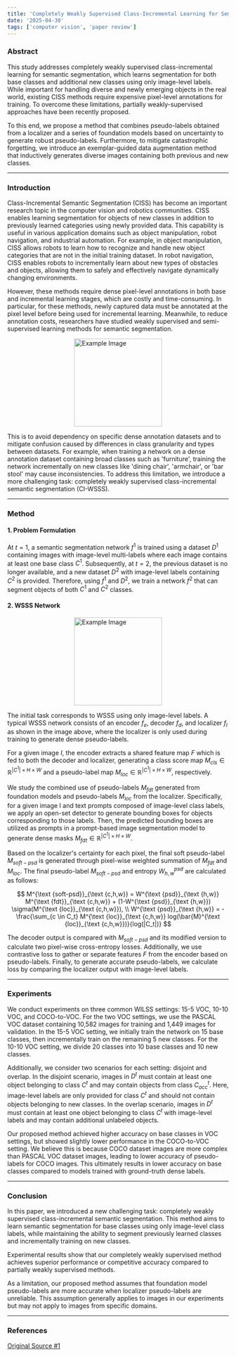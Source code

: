 ```yaml
---
title: 'Completely Weakly Supervised Class-Incremental Learning for Semantic Segmentation'
date: '2025-04-30'
tags: ['computer vision', 'paper review']
---
```


### Abstract

This study addresses completely weakly supervised class-incremental learning for semantic segmentation, which learns segmentation for both base classes and additional new classes using only image-level labels. While important for handling diverse and newly emerging objects in the real world, existing CISS methods require expensive pixel-level annotations for training. To overcome these limitations, partially weakly-supervised approaches have been recently proposed.

To this end, we propose a method that combines pseudo-labels obtained from a localizer and a series of foundation models based on uncertainty to generate robust pseudo-labels. Furthermore, to mitigate catastrophic forgetting, we introduce an exemplar-guided data augmentation method that inductively generates diverse images containing both previous and new classes.

---

### Introduction

Class-Incremental Semantic Segmentation (CISS) has become an important research topic in the computer vision and robotics communities. CISS enables learning segmentation for objects of new classes in addition to previously learned categories using newly provided data. This capability is useful in various application domains such as object manipulation, robot navigation, and industrial automation. For example, in object manipulation, CISS allows robots to learn how to recognize and handle new object categories that are not in the initial training dataset. In robot navigation, CISS enables robots to incrementally learn about new types of obstacles and objects, allowing them to safely and effectively navigate dynamically changing environments.

However, these methods require dense pixel-level annotations in both base and incremental learning stages, which are costly and time-consuming. In particular, for these methods, newly captured data must be annotated at the pixel level before being used for incremental learning. Meanwhile, to reduce annotation costs, researchers have studied weakly supervised and semi-supervised learning methods for semantic segmentation.

<img src="https://velog.velcdn.com/images/devjo/post/fe50a753-3b40-45e1-98a4-bd7a639d0083/image.png" alt="Example Image" style="display: block; margin: 0 auto; height:200;" />

This is to avoid dependency on specific dense annotation datasets and to mitigate confusion caused by differences in class granularity and types between datasets. For example, when training a network on a dense annotation dataset containing broad classes such as 'furniture', training the network incrementally on new classes like 'dining chair', 'armchair', or 'bar stool' may cause inconsistencies. To address this limitation, we introduce a more challenging task: completely weakly supervised class-incremental semantic segmentation (CI-WSSS).

---

### Method

#### 1. Problem Formulation

At $t=1$, a semantic segmentation network $f^1$ is trained using a dataset $D^1$ containing images with image-level multi-labels where each image contains at least one base class $C^1$. Subsequently, at $t=2$, the previous dataset is no longer available, and a new dataset $D^2$ with image-level labels containing $C^2$ is provided. Therefore, using $f^1$ and $D^2$, we train a network $f^2$ that can segment objects of both $C^1$ and $C^2$ classes.

#### 2. WSSS Network

<img src="https://velog.velcdn.com/images/devjo/post/f8a6dd01-6f55-446a-9c8e-246980e6d09d/image.png" alt="Example Image" style="display: block; margin: 0 auto; height:200;" />

The initial task corresponds to WSSS using only image-level labels. A typical WSSS network consists of an encoder $f_e$, decoder $f_d$, and localizer $f_l$ as shown in the image above, where the localizer is only used during training to generate dense pseudo-labels.

For a given image $I$, the encoder extracts a shared feature map $F$ which is fed to both the decoder and localizer, generating a class score map $M_{cls} \in \mathbb{R}^{|C^1| \times H \times W}$ and a pseudo-label map $M_{loc} \in \mathbb{R}^{|C^1| \times H \times W}$, respectively.

We study the combined use of pseudo-labels $M_{fdt}$ generated from foundation models and pseudo-labels $M_{loc}$ from the localizer. Specifically, for a given image I and text prompts composed of image-level class labels, we apply an open-set detector to generate bounding boxes for objects corresponding to those labels. Then, the predicted bounding boxes are utilized as prompts in a prompt-based image segmentation model to generate dense masks $M_{fdt} \in \mathbb{R}^{|C^1| \times H \times W}$.

Based on the localizer's certainty for each pixel, the final soft pseudo-label $M_{soft-psd}$ is generated through pixel-wise weighted summation of $M_{fdt}$ and $M_{loc}$. The final pseudo-label $M_{soft-psd}$ and entropy $W^{psd}_{h,w}$ are calculated as follows:

$$
M^{\text {soft-psd}}_{\text {c,h,w}} = W^{\text {psd}}_{\text {h,w}} M^{\text {fdt}}_{\text {c,h,w}} + (1-W^{\text {psd}}_{\text {h,w}}) \sigma(M^{\text {loc}}_{\text {c,h,w}}), \\
W^{\text {psd}}_{\text {h,w}} = - \frac{\sum_{c \in C_t} M^{\text {loc}}_{\text {c,h,w}} log(\bar{M}^{\text {loc}}_{\text {c,h,w}})}{log(|C_t|)}
$$

The decoder output is compared with $M_{soft-psd}$ and its modified version to calculate two pixel-wise cross-entropy losses. Additionally, we use contrastive loss to gather or separate features $F$ from the encoder based on pseudo-labels. Finally, to generate accurate pseudo-labels, we calculate loss by comparing the localizer output with image-level labels.

---

### Experiments

We conduct experiments on three common WILSS settings: 15-5 VOC, 10-10 VOC, and COCO-to-VOC. For the two VOC settings, we use the PASCAL VOC dataset containing 10,582 images for training and 1,449 images for validation. In the 15-5 VOC setting, we initially train the network on 15 base classes, then incrementally train on the remaining 5 new classes. For the 10-10 VOC setting, we divide 20 classes into 10 base classes and 10 new classes.

Additionally, we consider two scenarios for each setting: disjoint and overlap. In the disjoint scenario, images in $D^t$ must contain at least one object belonging to class $C^t$ and may contain objects from class $C^t_{acc}$. Here, image-level labels are only provided for class $C^t$ and should not contain objects belonging to new classes. In the overlap scenario, images in $D^t$ must contain at least one object belonging to class $C^t$ with image-level labels and may contain additional unlabeled objects.

Our proposed method achieved higher accuracy on base classes in VOC settings, but showed slightly lower performance in the COCO-to-VOC setting. We believe this is because COCO dataset images are more complex than PASCAL VOC dataset images, leading to lower accuracy of pseudo-labels for COCO images. This ultimately results in lower accuracy on base classes compared to models trained with ground-truth dense labels.

---

### Conclusion

In this paper, we introduced a new challenging task: completely weakly supervised class-incremental semantic segmentation. This method aims to learn semantic segmentation for base classes using only image-level class labels, while maintaining the ability to segment previously learned classes and incrementally training on new classes.

Experimental results show that our completely weakly supervised method achieves superior performance or competitive accuracy compared to partially weakly supervised methods.

As a limitation, our proposed method assumes that foundation model pseudo-labels are more accurate when localizer pseudo-labels are unreliable. This assumption generally applies to images in our experiments but may not apply to images from specific domains.

---

### References

[Original Source #1](https://arxiv.org/pdf/2505.10781)
